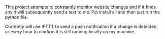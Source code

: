 This project attempts to constantly monitor website changes and if it finds any it will subsuquently send a text to me. Pip install all and then just run the python file.

Currently will use IFTTT to send a push notification if a change is detected, or every hour to confirm it is still running locally on my machine.